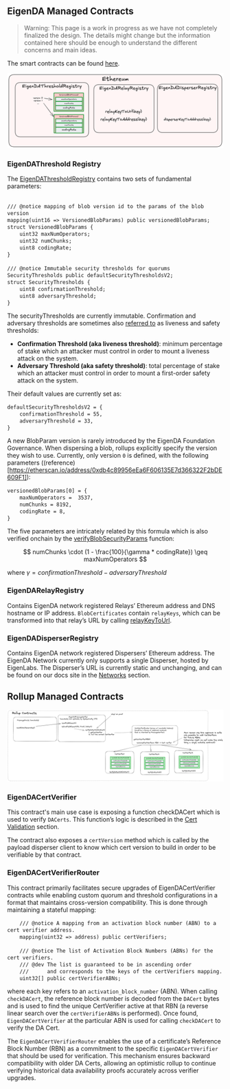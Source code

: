 

## EigenDA Managed Contracts

> Warning: This page is a work in progress as we have not completely finalized the design. The details might change but the information contained here should be enough to understand the different concerns and main ideas.

The smart contracts can be found [here](https://github.com/Layr-Labs/eigenda/tree/master/contracts/src/core).

![image.png](../../assets/integration/contracts-eigenda.png)

### EigenDAThreshold Registry

The [EigenDAThresholdRegistry](https://github.com/Layr-Labs/eigenda/blob/c4567f90e835678fae4749f184857dea10ff330c/contracts/src/core/EigenDAThresholdRegistryStorage.sol#L22) contains two sets of fundamental parameters:

```solidity

/// @notice mapping of blob version id to the params of the blob version
mapping(uint16 => VersionedBlobParams) public versionedBlobParams;
struct VersionedBlobParams {
    uint32 maxNumOperators;
    uint32 numChunks;
    uint8 codingRate;
}

/// @notice Immutable security thresholds for quorums
SecurityThresholds public defaultSecurityThresholdsV2;
struct SecurityThresholds {
    uint8 confirmationThreshold;
    uint8 adversaryThreshold;
}
```

The securityThresholds are currently immutable. Confirmation and adversary thresholds are sometimes also [referred to](https://docs.eigenda.xyz/overview#optimal-da-sharding) as liveness and safety thresholds:

- **Confirmation Threshold (aka liveness threshold)**: minimum percentage of stake which an attacker must control in order to mount a liveness attack on the system.
- **Adversary Threshold (aka safety threshold)**: total percentage of stake which an attacker must control in order to mount a first-order safety attack on the system.

Their default values are currently set as:

```solidity
defaultSecurityThresholdsV2 = {
    confirmationThreshold = 55,
    adversaryThreshold = 33,
}
```
A new BlobParam version is rarely introduced by the EigenDA Foundation Governance. When dispersing a blob, rollups explicitly specify the version they wish to use. Currently, only version `0` is defined, with the following parameters ((reference)[https://etherscan.io/address/0xdb4c89956eEa6F606135E7d366322F2bDE609F1]):

```solidity
versionedBlobParams[0] = {
    maxNumOperators =  3537,
    numChunks = 8192,
    codingRate = 8,
}
```

The five parameters are intricately related by this formula which is also verified onchain by the [verifyBlobSecurityParams](https://github.com/Layr-Labs/eigenda/blob/77d4442aa1b37bdc275173a6b27d917cc161474c/contracts/src/libraries/EigenDABlobVerificationUtils.sol#L386) function: 

$$
numChunks \cdot (1 - \frac{100}{\gamma * codingRate}) \geq maxNumOperators
$$

where $\gamma = confirmationThreshold - adversaryThreshold$

### EigenDARelayRegistry

Contains EigenDA network registered Relays’ Ethereum address and DNS hostname or IP address. `BlobCertificates` contain `relayKeys`, which can be transformed into that relay’s URL by calling [relayKeyToUrl](https://github.com/Layr-Labs/eigenda/blob/77d4442aa1b37bdc275173a6b27d917cc161474c/contracts/src/core/EigenDARelayRegistry.sol#L35).

### EigenDADisperserRegistry

Contains EigenDA network registered Dispersers’ Ethereum address. The EigenDA Network currently only supports a single Disperser, hosted by EigenLabs. The Disperser’s URL is currently static and unchanging, and can be found on our docs site in the [Networks](https://docs.eigenda.xyz/networks/mainnet) section.

## Rollup Managed Contracts

![rollup-contracts](../../assets/integration/contracts-rollup.png)

### EigenDACertVerifier

This contract's main use case is exposing a function checkDACert which is used to verify `DACerts`. This function’s logic is described in the [Cert Validation](./6-secure-integration.md#cert-validation) section. 

The contract also exposes a `certVersion` method which is called by the payload disperser client to know which cert version to build in order to be verifiable by that contract.

### EigenDACertVerifierRouter

This contract primarily facilitates secure upgrades of EigenDACertVerifier contracts while enabling custom quorum and threshold configurations in a format that maintains cross-version compatibility. This is done through maintaining a stateful mapping:
```solidity
    /// @notice A mapping from an activation block number (ABN) to a cert verifier address.
    mapping(uint32 => address) public certVerifiers;

    /// @notice The list of Activation Block Numbers (ABNs) for the cert verifiers.
    /// @dev The list is guaranteed to be in ascending order
    ///      and corresponds to the keys of the certVerifiers mapping.
    uint32[] public certVerifierABNs;
```

where each key refers to an `activation_block_number` (ABN). When calling `checkDACert`, the reference block number is decoded from the `DACert` bytes and is used to find the unique CertVerifier active at that RBN (a reverse linear search over the `certVerifierABNs` is performed). Once found, `EigenDACertVerifier` at the particular ABN is used for calling `checkDACert` to verify the DA Cert.

The `EigenDACertVerifierRouter` enables the use of a certificate’s Reference Block Number (RBN) as a commitment to the specific `EigenDACertVerifier` that should be used for verification. This mechanism ensures backward compatibility with older DA Certs, allowing an optimistic rollup to continue verifying historical data availability proofs accurately across verifier upgrades.
